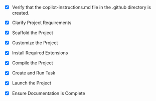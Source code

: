 <!-- Use this file to provide workspace-specific custom instructions to Copilot. For more details, visit https://code.visualstudio.com/docs/copilot/copilot-customization#_use-a-githubcopilotinstructionsmd-file -->
- [x] Verify that the copilot-instructions.md file in the .github directory is created.

- [x] Clarify Project Requirements
	<!-- Next.js app router project for Trinkets Institute with blue/orange color scheme, Tailwind CSS, responsive design -->

- [x] Scaffold the Project
	<!--
	Next.js app router project structure created manually with TypeScript, Tailwind CSS, and all necessary configuration files. Basic components created for Navigation, Hero, CoursesSection, StatsSection, PlacementSection, and Footer.
	-->

- [x] Customize the Project
	<!--
	Created professional Trinkets Institute website with blue/orange color scheme, responsive navigation menu, hero section with rotating slides, courses section, stats section, and placement section. All components styled with Tailwind CSS and matching the original website design.
	-->

- [x] Install Required Extensions
	<!-- No extensions needed for Next.js project. -->

- [x] Compile the Project
	<!--
	Verify that all previous steps have been completed.
	Install any missing dependencies.
	Run diagnostics and resolve any issues.
	Check for markdown files in project folder for relevant instructions on how to do this.
	-->

- [x] Create and Run Task
	<!--
	Verify that all previous steps have been completed.
	Check https://code.visualstudio.com/docs/debugtest/tasks to determine if the project needs a task. If so, use the create_and_run_task to create and launch a task based on package.json, README.md, and project structure.
	Skip this step otherwise.
	 -->

- [x] Launch the Project
	<!--
	Verify that all previous steps have been completed.
	Prompt user for debug mode, launch only if confirmed.
	 -->

- [x] Ensure Documentation is Complete
	<!--
	Verify that all previous steps have been completed.
	Verify that README.md and the copilot-instructions.md file in the .github directory exists and contains current project information.
	Clean up the copilot-instructions.md file in the .github directory by removing all HTML comments.
	 -->